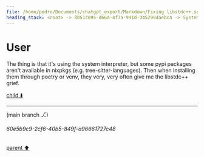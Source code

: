```yaml
---
file: /home/pedro/Documents/chatgpt_export/Markdown/Fixing libstdc++.so.6 Error.md
heading_stack: <root> -> 8b51c095-d66a-4f7a-991d-3452994aebca -> System -> 61adaf37-62f1-42a5-a9c5-c5a1e7422948 -> System -> aaa20dd9-7a66-4881-98c5-27abc584c5d8 -> User -> ea073fdc-efd4-4cda-8ee5-0493e1c29758 -> Assistant -> 1. Use `nix-shell` to Pull in Required Dependencies: -> 2. Package Your Application with Nix: -> 3. Patching Executables: -> 4. Manually Setting `LD_LIBRARY_PATH`: -> 5. Using `buildFHSUserEnv`: -> aaa229be-90f4-4b40-9a01-b8a94e259917 -> User -> 3d96fcd1-1912-45ce-86c1-e52ab56c3c23 -> Assistant -> 1. Update `LD_LIBRARY_PATH` within PyCharm -> 2. Use Nix-Managed Python Interpreter -> 3. Patch the Python Interpreter -> 4. Use `nix-shell` as Interpreter -> 5. Additional `makeWrapper` Arguments -> aaa2405d-e594-4acb-add9-d482301c177a -> User
---
```

# User

The thing is that it's using the system interpreter, but some pypi packages aren't available in nixpkgs (e.g. tree-sitter-languages). Then when installing them through poetry or venv, they very, very often give me the libstdc++ grief.

[child ⬇️](#60e5b9c9-2cf6-40b5-849f-a96661727c48)

---

(main branch ⎇)
###### 60e5b9c9-2cf6-40b5-849f-a96661727c48
[parent ⬆️](#aaa2405d-e594-4acb-add9-d482301c177a)
